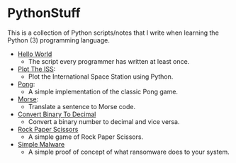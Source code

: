 # PythonStuff

This is a collection of Python scripts/notes that I write when learning the Python (3) programming language.

-  [Hello World](./Hello%20World/)
   -  The script every programmer has written at least once.
-  [Plot The ISS](./Plot%20The%20ISS/):
   -  Plot the International Space Station using Python.
-  [Pong](./Pong/):
   -  A simple implementation of the classic Pong game.
-  [Morse](./Morse/):
   -  Translate a sentence to Morse code.
-  [Convert Binary To Decimal](./Conver%20Binary%20To%20Decimal/)
   -  Convert a binary number to decimal and vice versa.
-  [Rock Paper Scissors](./Rock%20Paper%20Scissors/)
   -  A simple game of Rock Paper Scissors.
-  [Simple Malware](./Simple%20Malware/)
   -  A simple proof of concept of what ransomware does to your system.
